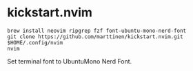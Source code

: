 # kickstart.nvim


```shell
brew install neovim ripgrep fzf font-ubuntu-mono-nerd-font
git clone https://github.com/marttinen/kickstart.nvim.git $HOME/.config/nvim
nvim
```

Set terminal font to UbuntuMono Nerd Font.
